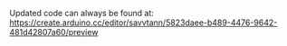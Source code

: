 Updated code can always be found at: https://create.arduino.cc/editor/savvtann/5823daee-b489-4476-9642-481d42807a60/preview
